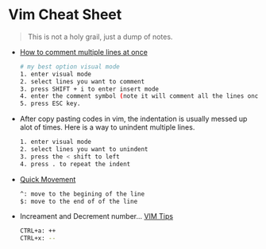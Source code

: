 # Vim Cheat Sheet

> This is not a holy grail, just a dump of notes.

- [How to comment multiple lines at once](https://linuxhint.com/comment-multiple-lines-vim/#:~:text=Using%20the%20up%20and%20down,out%20all%20the%20highlighted%20lines.)

  ```sh
  # my best option visual mode
  1. enter visual mode
  2. select lines you want to comment
  3. press SHIFT + i to enter insert mode
  4. enter the comment symbol (note it will comment all the lines once you have pressed ESC key)
  5. press ESC key.
  ```

- After copy pasting codes in vim, the indentation is usually messed up alot of times. Here is a way to unindent multiple lines.

  ```sh
  1. enter visual mode
  2. select lines you want to unindent
  3. press the < shift to left
  4. press . to repeat the indent
  ```
- [Quick Movement](https://vim.fandom.com/wiki/Moving_around)

  ```sh
  ^: move to the begining of the line
  $: move to the end of of the line
  ```

- Increament and Decrement number... [VIM Tips](https://youtu.be/sQA63cI1khU)

  ```sh
  CTRL+a: ++
  CTRL+x: --
  ```

